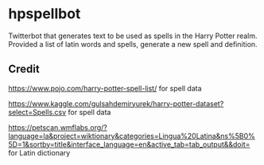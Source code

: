 # hpspellbot
Twitterbot that generates text to be used as spells in the Harry Potter realm.
Provided a list of latin words and spells, generate a new spell and definition.


## Credit
https://www.pojo.com/harry-potter-spell-list/ for spell data

https://www.kaggle.com/gulsahdemiryurek/harry-potter-dataset?select=Spells.csv for spell data

https://petscan.wmflabs.org/?language=la&project=wiktionary&categories=Lingua%20Latina&ns%5B0%5D=1&sortby=title&interface_language=en&active_tab=tab_output&&doit= for Latin dictionary
